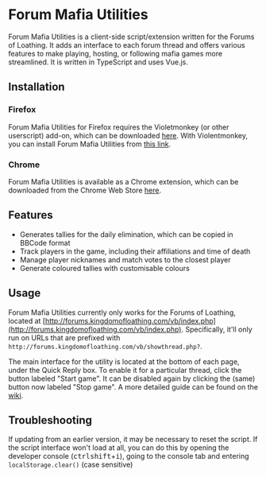 # Forum Mafia Utilities

Forum Mafia Utilities is a client-side script/extension written for the Forums of Loathing. It adds an interface to each forum thread and offers various features to make playing, hosting, or following mafia games more streamlined. It is written in TypeScript and uses Vue.js.

## Installation

### Firefox

Forum Mafia Utilities for Firefox requires the Violetmonkey (or other userscript) add-on, which can be downloaded [here](https://addons.mozilla.org/en/firefox/addon/violentmonkey/). With Violentmonkey, you can install Forum Mafia Utilities from [this link](https://gist.github.com/Lrdwhyt/fd4134fe014ca936e4afaec02db0d3d5/raw/forum-mafia-utilities.user.js).

### Chrome

Forum Mafia Utilities is available as a Chrome extension, which can be downloaded from the Chrome Web Store [here](https://chrome.google.com/webstore/detail/forum-mafia-utilities/medflogpihpikljkkpjpeoijooblipgg?authuser=0).

## Features

* Generates tallies for the daily elimination, which can be copied in BBCode format
* Track players in the game, including their affiliations and time of death
* Manage player nicknames and match votes to the closest player
* Generate coloured tallies with customisable colours


## Usage

Forum Mafia Utilities currently only works for the Forums of Loathing, located at [http://forums.kingdomofloathing.com/vb/index.php](http://forums.kingdomofloathing.com/vb/index.php). Specifically, it'll only run on URLs that are prefixed with `http://forums.kingdomofloathing.com/vb/showthread.php?`.

The main interface for the utility is located at the bottom of each page, under the Quick Reply box. To enable it for a particular thread, click the button labeled "Start game". It can be disabled again by clicking the (same) button now labeled "Stop game". A more detailed guide can be found on the [wiki](https://github.com/Lrdwhyt/fmu/wiki).

## Troubleshooting

If updating from an earlier version, it may be necessary to reset the script. If the script interface won't load at all, you can do this by opening the developer console (<kbd>ctrl</kbd><kbd>shift</kbd>+<kbd>i</kbd>), going to the console tab and entering `localStorage.clear()` (case sensitive) 
